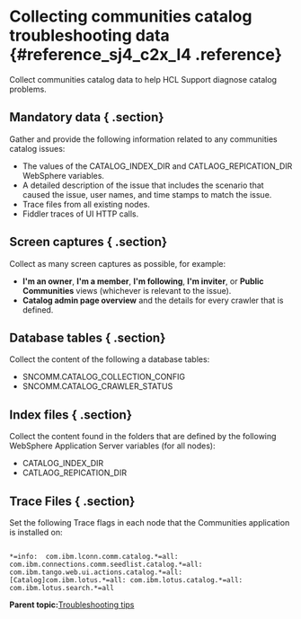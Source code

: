 # Collecting communities catalog troubleshooting data {#reference_sj4_c2x_l4 .reference}

Collect communities catalog data to help HCL Support diagnose catalog problems.

## Mandatory data { .section}

Gather and provide the following information related to any communities catalog issues:

-   The values of the CATALOG\_INDEX\_DIR and CATLAOG\_REPICATION\_DIR WebSphere variables.
-   A detailed description of the issue that includes the scenario that caused the issue, user names, and time stamps to match the issue.
-   Trace files from all existing nodes.
-   Fiddler traces of UI HTTP calls.

## Screen captures { .section}

Collect as many screen captures as possible, for example:

-   **I'm an owner**, **I'm a member**, **I'm following**, **I'm inviter**, or **Public Communities** views \(whichever is relevant to the issue\).
-   **Catalog admin page overview** and the details for every crawler that is defined.

## Database tables { .section}

Collect the content of the following a database tables:

-   SNCOMM.CATALOG\_COLLECTION\_CONFIG
-   SNCOMM.CATALOG\_CRAWLER\_STATUS

## Index files { .section}

Collect the content found in the folders that are defined by the following WebSphere Application Server variables \(for all nodes\):

-   CATALOG\_INDEX\_DIR
-   CATLAOG\_REPICATION\_DIR

## Trace Files { .section}

Set the following Trace flags in each node that the Communities application is installed on:

```

*=info:  com.ibm.lconn.comm.catalog.*=all:  
com.ibm.connections.comm.seedlist.catalog.*=all:
com.ibm.tango.web.ui.actions.catalog.*=all:  
[Catalog]com.ibm.lotus.*=all: com.ibm.lotus.catalog.*=all: 
com.ibm.lotus.search.*=all 
```

**Parent topic:**[Troubleshooting tips](../troubleshoot/ts_c_ts_tips_overview.md)

